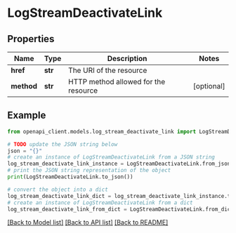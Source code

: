 # LogStreamDeactivateLink


## Properties

Name | Type | Description | Notes
------------ | ------------- | ------------- | -------------
**href** | **str** | The URI of the resource | 
**method** | **str** | HTTP method allowed for the resource | [optional] 

## Example

```python
from openapi_client.models.log_stream_deactivate_link import LogStreamDeactivateLink

# TODO update the JSON string below
json = "{}"
# create an instance of LogStreamDeactivateLink from a JSON string
log_stream_deactivate_link_instance = LogStreamDeactivateLink.from_json(json)
# print the JSON string representation of the object
print(LogStreamDeactivateLink.to_json())

# convert the object into a dict
log_stream_deactivate_link_dict = log_stream_deactivate_link_instance.to_dict()
# create an instance of LogStreamDeactivateLink from a dict
log_stream_deactivate_link_from_dict = LogStreamDeactivateLink.from_dict(log_stream_deactivate_link_dict)
```
[[Back to Model list]](../README.md#documentation-for-models) [[Back to API list]](../README.md#documentation-for-api-endpoints) [[Back to README]](../README.md)


